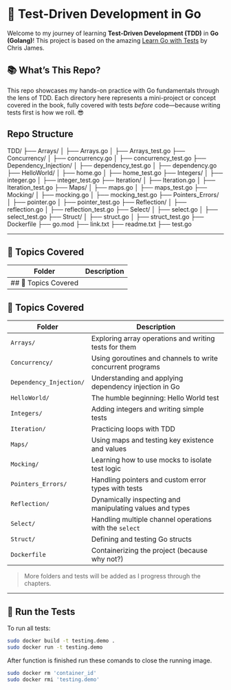 # 🧪 Test-Driven Development in Go

Welcome to my journey of learning **Test-Driven Development (TDD)** in **Go (Golang)**! This project is based on the amazing [Learn Go with Tests](https://quii.gitbook.io/learn-go-with-tests/) by Chris James.

## 📚 What’s This Repo?

This repo showcases my hands-on practice with Go fundamentals through the lens of TDD. Each directory here represents a mini-project or concept covered in the book, fully covered with tests *before* code—because writing tests first is how we roll. 😎

## Repo Structure 

TDD/
├── Arrays/
│   ├── Arrays.go
│   ├── Arrays_test.go
├── Concurrency/
│   ├── concurrency.go
│   ├── concurrency_test.go
├── Dependency_Injection/
│   ├── dependency_test.go
│   ├── dependency.go
├── HelloWorld/
│   ├── home.go
│   ├── home_test.go
├── Integers/
│   ├── integer.go
│   ├── integer_test.go
├── Iteration/
│   ├── Iteration.go
│   ├── Iteration_test.go
├── Maps/
│   ├── maps.go
│   ├── maps_test.go
├── Mocking/
│   ├── mocking.go
│   ├── mocking_test.go
├── Pointers_Errors/
│   ├── pointer.go
│   ├── pointer_test.go
├── Reflection/
│   ├── reflection.go
│   ├── reflection_test.go
├── Select/
│   ├── select.go
│   ├── select_test.go
├── Struct/
│   ├── struct.go
│   ├── struct_test.go
├── Dockerfile
├── go.mod
├── link.txt
├── readme.txt
├── test.go



---------------------------------------

## 🚀 Topics Covered

| Folder             | Description                            |
|--------------------|----------------------------------------|
|## 🚀 Topics Covered

## 🚀 Topics Covered

| Folder                  | Description                                                |
|--------------------------|------------------------------------------------------------|
| `Arrays/`                | Exploring array operations and writing tests for them      |
| `Concurrency/`           | Using goroutines and channels to write concurrent programs |
| `Dependency_Injection/`  | Understanding and applying dependency injection in Go      |
| `HelloWorld/`            | The humble beginning: Hello World test                     |
| `Integers/`              | Adding integers and writing simple tests                   |
| `Iteration/`             | Practicing loops with TDD                                  |
| `Maps/`                  | Using maps and testing key existence and values            |
| `Mocking/`               | Learning how to use mocks to isolate test logic            |
| `Pointers_Errors/`       | Handling pointers and custom error types with tests        |
| `Reflection/`            | Dynamically inspecting and manipulating values and types   |
| `Select/`                | Handling multiple channel operations with the `select`     |
| `Struct/`                | Defining and testing Go structs                            |
| `Dockerfile`             | Containerizing the project (because why not?)              |


> More folders and tests will be added as I progress through the chapters.

---

## 🧪 Run the Tests

To run all tests:

```bash
sudo docker build -t testing.demo .
sudo docker run -t testing.demo
```
After function is finished run these comands to close the running image.

```bash
sudo docker rm 'container_id'
sudo docker rmi 'testing.demo'
